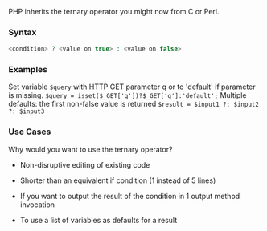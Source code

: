 PHP inherits the ternary operator you might now from C or Perl.
### Syntax
```php
<condition> ? <value on true> : <value on false>
```

### Examples
Set variable `$query` with HTTP GET parameter q or to 'default' if parameter is missing.
`$query = isset($_GET['q'])?$_GET['q']:'default';`
Multiple defaults: the first non-false value is returned
`$result = $input1 ?: $input2 ?: $input3`

### Use Cases
Why would you want to use the ternary operator?

- Non-disruptive editing of existing code

- Shorter than an equivalent if condition (1 instead of 5 lines)

- If you want to output the result of the condition in 1 output method invocation

- To use a list of variables as defaults for a result